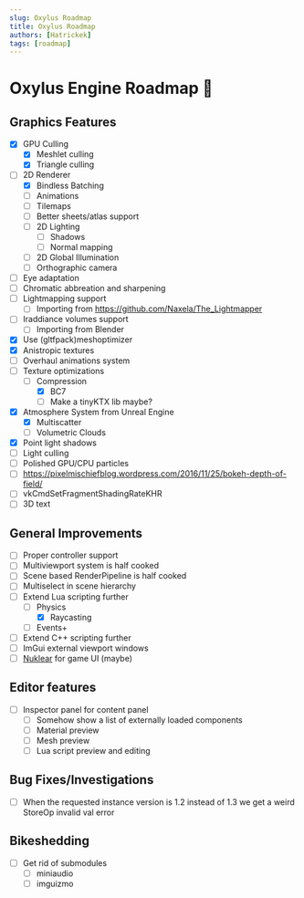 ```yaml
---
slug: Oxylus Roadmap
title: Oxylus Roadmap
authors: [Hatrickek]
tags: [roadmap]
---
```


# Oxylus Engine Roadmap 🎯

## Graphics Features
- [x] GPU Culling
	- [x] Meshlet culling 
	- [x] Triangle culling
- [ ] 2D Renderer  
  - [x] Bindless Batching 
  - [ ] Animations
  - [ ] Tilemaps
  - [ ] Better sheets/atlas support
  - [ ] 2D Lighting  
    - [ ] Shadows
    - [ ] Normal mapping
  - [ ] 2D Global Illumination
  - [ ] Orthographic camera
- [ ] Eye adaptation
- [ ] Chromatic abbreation and sharpening
- [ ] Lightmapping support
  -  [ ] Importing from https://github.com/Naxela/The_Lightmapper
- [ ] Iraddiance volumes support
	- [ ] Importing from Blender
- [x] Use (gltfpack)meshoptimizer
- [x] Anistropic textures
- [ ] Overhaul animations system
- [ ] Texture optimizations
	- [ ] Compression
		- [x] BC7
		- [ ] Make a tinyKTX lib maybe?
- [x] Atmosphere System from Unreal Engine 
	- [x] Multiscatter
	- [ ] Volumetric Clouds
- [x] Point light shadows
- [ ] Light culling
- [ ] Polished GPU/CPU particles
- [ ] https://pixelmischiefblog.wordpress.com/2016/11/25/bokeh-depth-of-field/
- [ ] vkCmdSetFragmentShadingRateKHR
- [ ] 3D text
## General Improvements
- [ ] Proper controller support
- [ ] Multiviewport system is half cooked
- [ ] Scene based RenderPipeline is half cooked
- [ ] Multiselect in scene hierarchy
- [ ] Extend Lua scripting further
	- [ ] Physics
		- [x] Raycasting
	- [ ] Events+
- [ ] Extend C++ scripting further
- [ ] ImGui external viewport windows
- [ ] [Nuklear](https://github.com/Immediate-Mode-UI/Nuklear) for game UI (maybe) 
## Editor features
- [ ]  Inspector panel for content panel
	- [ ] Somehow show a list of externally loaded components
	- [ ] Material preview
	- [ ] Mesh preview
	- [ ] Lua script preview and editing
## Bug Fixes/Investigations
- [ ] When the requested instance version is 1.2 instead of 1.3 we get a weird StoreOp invalid val error 
## Bikeshedding
- [ ] Get rid of submodules
	- [ ] miniaudio
	- [ ] imguizmo
